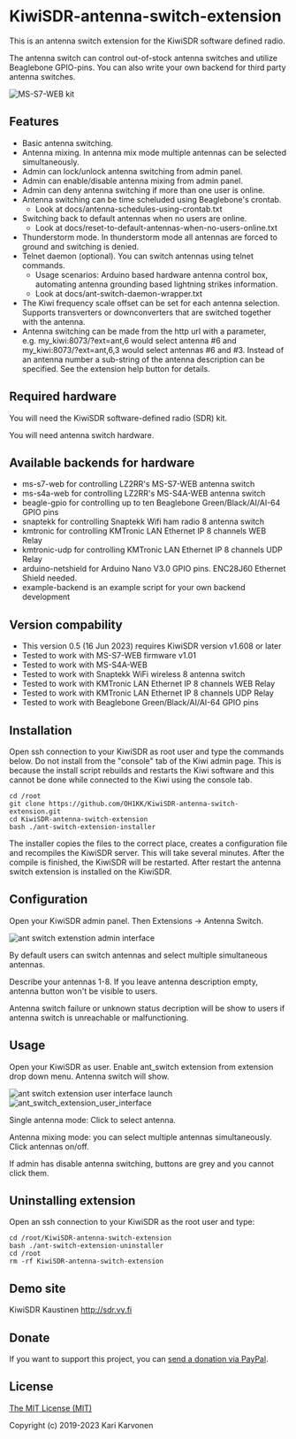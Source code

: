 # KiwiSDR-antenna-switch-extension

This is an antenna switch extension for the KiwiSDR software defined radio.

The antenna switch can control out-of-stock antenna switches and utilize Beaglebone GPIO-pins.
You can also write your own backend for third party antenna switches.

![MS-S7-WEB kit](http://oh1kk.toimii.fi/ant_switch_extension/MS-S7-WEB.jpg)

## Features

* Basic antenna switching.
* Antenna mixing. In antenna mix mode multiple antennas can be selected simultaneously.
* Admin can lock/unlock antenna switching from admin panel.
* Admin can enable/disable antenna mixing from admin panel.
* Admin can deny antenna switching if more than one user is online.
* Antenna switching can be time scheluded using Beaglebone's crontab.
  * Look at docs/antenna-schedules-using-crontab.txt
* Switching back to default antennas when no users are online.
  * Look at docs/reset-to-default-antennas-when-no-users-online.txt
* Thunderstorm mode. In thunderstorm mode all antennas are forced to ground and switching is denied.
* Telnet daemon (optional). You can switch antennas using telnet commands.
  * Usage scenarios: Arduino based hardware antenna control box, automating antenna grounding based lightning strikes information.
  * Look at docs/ant-switch-daemon-wrapper.txt
* The Kiwi frequency scale offset can be set for each antenna selection. Supports transverters or downconverters that are switched together with the antenna.
* Antenna switching can be made from the http url with a parameter,  
e.g. my\_kiwi:8073/?ext=ant,6 would select antenna #6 and  
my\_kiwi:8073/?ext=ant,6,3 would select antennas #6 and #3. Instead of an antenna number
a sub-string of the antenna description can be specified. See the extension help button for details.
  
## Required hardware

You will need the KiwiSDR software-defined radio (SDR) kit.

You will need antenna switch hardware.

## Available backends for hardware

* ms-s7-web for controlling LZ2RR's MS-S7-WEB antenna switch
* ms-s4a-web for controlling LZ2RR's MS-S4A-WEB antenna switch
* beagle-gpio for controlling up to ten Beaglebone Green/Black/AI/AI-64 GPIO pins
* snaptekk for controlling Snaptekk Wifi ham radio 8 antenna switch
* kmtronic for controlling KMTronic LAN Ethernet IP 8 channels WEB Relay
* kmtronic-udp for controlling KMTronic LAN Ethernet IP 8 channels UDP Relay
* arduino-netshield for Arduino Nano V3.0 GPIO pins. ENC28J60 Ethernet Shield needed.
* example-backend is an example script for your own backend development

## Version compability

* This version 0.5 (16 Jun 2023) requires KiwiSDR version v1.608 or later
* Tested to work with MS-S7-WEB firmware v1.01
* Tested to work with MS-S4A-WEB
* Tested to work with Snaptekk WiFi wireless 8 antenna switch
* Tested to work with KMTronic LAN Ethernet IP 8 channels WEB Relay
* Tested to work with KMTronic LAN Ethernet IP 8 channels UDP Relay
* Tested to work with Beaglebone Green/Black/AI/AI-64 GPIO pins

## Installation

Open ssh connection to your KiwiSDR as root user and type the commands below.
Do not install from the "console" tab of the Kiwi admin page.
This is because the install script rebuilds and restarts the Kiwi software
and this cannot be done while connected to the Kiwi using the console tab.

    cd /root
    git clone https://github.com/OH1KK/KiwiSDR-antenna-switch-extension.git
    cd KiwiSDR-antenna-switch-extension
    bash ./ant-switch-extension-installer

The installer copies the files to the correct place, creates a configuration file
and recompiles the KiwiSDR server.
This will take several minutes. After the compile is finished, the KiwiSDR will be restarted.
After restart the antenna switch extension is installed on the KiwiSDR.

## Configuration

Open your KiwiSDR admin panel. Then Extensions -> Antenna Switch.

![ant switch extenstion admin interface](http://oh1kk.toimii.fi/ant_switch_extension/admin_interface_20180123.png)

By default users can switch antennas and select multiple simultaneous antennas.

Describe your antennas 1-8. If you leave antenna description empty, antenna button won't be visible to users.

Antenna switch failure or unknown status decription will be show to users if antenna switch is unreachable or malfunctioning. 

## Usage

Open your KiwiSDR as user. Enable ant_switch extension from extension drop down menu. Antenna switch will show.

![ant switch extension user interface launch](http://oh1kk.toimii.fi/ant_switch_extension/user_interface_launch_20180123.png)
![ant_switch_extension_user_interface](http://oh1kk.toimii.fi/ant_switch_extension/user_interface_20180123.png)

Single antenna mode: Click to select antenna. 

Antenna mixing mode: you can select multiple antennas simultaneously. Click antennas on/off. 

If admin has disable antenna switching, buttons are grey and you cannot click them.

## Uninstalling extension

Open an ssh connection to your KiwiSDR as the root user and type:

    cd /root/KiwiSDR-antenna-switch-extension
    bash ./ant-switch-extension-uninstaller
    cd /root
    rm -rf KiwiSDR-antenna-switch-extension

## Demo site

KiwiSDR Kaustinen http://sdr.vy.fi

## Donate
If you want to support this project, you can [send a donation via PayPal](https://www.paypal.me/oh1kk).

## License

[The MIT License (MIT)](LICENSE)

Copyright (c) 2019-2023 Kari Karvonen
